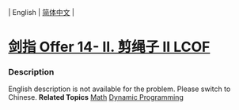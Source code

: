 | English | [简体中文](README.md) |

# [剑指 Offer 14- II. 剪绳子 II LCOF](https://leetcode.cn/problems/jian-sheng-zi-ii-lcof)
 ### Description
English description is not available for the problem. Please switch to Chinese.
**Related Topics**  [Math](https://leetcode.cn/tag/math) [Dynamic Programming](https://leetcode.cn/tag/dynamic-programming) 